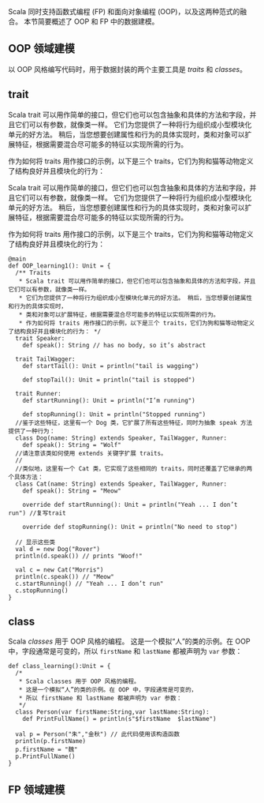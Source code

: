 Scala 同时支持函数式编程 (FP) 和面向对象编程 (OOP)，以及这两种范式的融合。 本节简要概述了 OOP 和 FP 中的数据建模。

## OOP 领域建模

以 OOP 风格编写代码时，用于数据封装的两个主要工具是 *traits* 和 *classes*。

## trait 

 Scala trait 可以用作简单的接口，但它们也可以包含抽象和具体的方法和字段，并且它们可以有参数，就像类一样。 它们为您提供了一种将行为组织成小型模块化单元的好方法。 稍后，当您想要创建属性和行为的具体实现时，类和对象可以扩展特征，根据需要混合尽可能多的特征以实现所需的行为。

作为如何将 traits 用作接口的示例，以下是三个 traits，它们为狗和猫等动物定义了结构良好并且模块化的行为：

Scala trait 可以用作简单的接口，但它们也可以包含抽象和具体的方法和字段，并且它们可以有参数，就像类一样。 它们为您提供了一种将行为组织成小型模块化单元的好方法。 稍后，当您想要创建属性和行为的具体实现时，类和对象可以扩展特征，根据需要混合尽可能多的特征以实现所需的行为。

作为如何将 traits 用作接口的示例，以下是三个 traits，它们为狗和猫等动物定义了结构良好并且模块化的行为：

```
@main
def OOP_learning1(): Unit = {
  /** Traits
   * Scala trait 可以用作简单的接口，但它们也可以包含抽象和具体的方法和字段，并且它们可以有参数，就像类一样。
   * 它们为您提供了一种将行为组织成小型模块化单元的好方法。 稍后，当您想要创建属性和行为的具体实现时，
   * 类和对象可以扩展特征，根据需要混合尽可能多的特征以实现所需的行为。
   * 作为如何将 traits 用作接口的示例，以下是三个 traits，它们为狗和猫等动物定义了结构良好并且模块化的行为： */
  trait Speaker:
    def speak(): String // has no body, so it’s abstract

  trait TailWagger:
    def startTail(): Unit = println("tail is wagging")

    def stopTail(): Unit = println("tail is stopped")

  trait Runner:
    def startRunning(): Unit = println("I’m running")

    def stopRunning(): Unit = println("Stopped running")
  //鉴于这些特征，这里有一个 Dog 类，它扩展了所有这些特征，同时为抽象 speak 方法提供了一种行为：
  class Dog(name: String) extends Speaker, TailWagger, Runner:
    def speak(): String = "Wolf"
  //请注意该类如何使用 extends 关键字扩展 traits。
  //
  //类似地，这里有一个 Cat 类，它实现了这些相同的 traits，同时还覆盖了它继承的两个具体方法：
  class Cat(name: String) extends Speaker, TailWagger, Runner:
    def speak(): String = "Meow"

    override def startRunning(): Unit = println("Yeah ... I don’t run") //复写trait

    override def stopRunning(): Unit = println("No need to stop")

  // 显示这些类
  val d = new Dog("Rover")
  println(d.speak()) // prints "Woof!"

  val c = new Cat("Morris")
  println(c.speak()) // "Meow"
  c.startRunning() // "Yeah ... I don’t run"
  c.stopRunning()
}
```



## class

Scala *classes* 用于 OOP 风格的编程。 这是一个模拟“人”的类的示例。在 OOP 中，字段通常是可变的，所以 `firstName` 和 `lastName` 都被声明为 `var` 参数：

```
def class_learning():Unit = {
  /*
   * Scala classes 用于 OOP 风格的编程。
   * 这是一个模拟“人”的类的示例。在 OOP 中，字段通常是可变的，
   * 所以 firstName 和 lastName 都被声明为 var 参数：
   */
  class Person(var firstName:String,var lastName:String):
    def PrintFullName() = println(s"$firstName  $lastName")

  val p = Person("朱","金秋") // 此代码使用该构造函数
  println(p.firstName)
  p.firstName = "魏"
  p.PrintFullName()
}
```





## FP 领域建模
